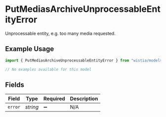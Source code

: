 # PutMediasArchiveUnprocessableEntityError

Unprocessable entity, e.g. too many media requested.

## Example Usage

```typescript
import { PutMediasArchiveUnprocessableEntityError } from "wistia/models/errors";

// No examples available for this model
```

## Fields

| Field              | Type               | Required           | Description        |
| ------------------ | ------------------ | ------------------ | ------------------ |
| `error`            | *string*           | :heavy_minus_sign: | N/A                |